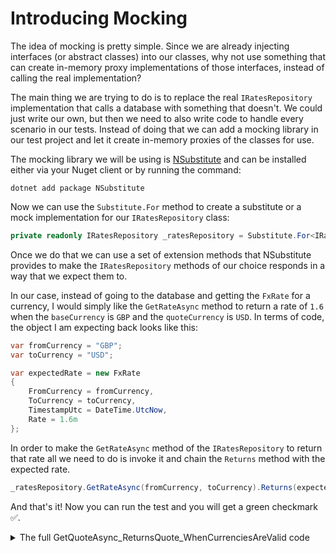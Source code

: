 ﻿---
description: What is mocking and why we need it
---

# Introducing Mocking

The idea of mocking is pretty simple. Since we are already injecting interfaces (or abstract classes) into our classes, 
why not use something that can create in-memory proxy implementations of those interfaces, instead of calling the real implementation?

The main thing we are trying to do is to replace the real `IRatesRepository` implementation that calls a database with something that doesn't.
We could just write our own, but then we need to also write code to handle every scenario in our tests.
Instead of doing that we can add a mocking library in our test project and let it create in-memory proxies of the classes for use.

The mocking library we will be using is [NSubstitute](https://github.com/nsubstitute/NSubstitute) and can be installed either via your Nuget client or by running the command:

```commandline
dotnet add package NSubstitute
```

Now we can use the `Substitute.For` method to create a substitute or a mock implementation for our `IRatesRepository` class:

```csharp title="QuoteServiceTests.cs"
private readonly IRatesRepository _ratesRepository = Substitute.For<IRatesRepository>();
```

Once we do that we can use a set of extension methods that NSubstitute provides to make the `IRatesRepository` methods of our choice responds in a way that we expect them to.

In our case, instead of going to the database and getting the `FxRate` for a currency, I would simply like the `GetRateAsync` method to return a rate of `1.6` when the `baseCurrency` is `GBP` and the `quoteCurrency` is `USD`.
In terms of code, the object I am expecting back looks like this:

```csharp
var fromCurrency = "GBP";
var toCurrency = "USD";

var expectedRate = new FxRate
{
    FromCurrency = fromCurrency,
    ToCurrency = toCurrency,
    TimestampUtc = DateTime.UtcNow,
    Rate = 1.6m
};
```

In order to make the `GetRateAsync` method of the `IRatesRepository` to return that rate all we need to do is invoke it and chain the `Returns` method with the expected rate.

```csharp
_ratesRepository.GetRateAsync(fromCurrency, toCurrency).Returns(expectedRate);
```

And that's it! Now you can run the test and you will get a green checkmark ✅.

<details>

<summary>The full GetQuoteAsync_ReturnsQuote_WhenCurrenciesAreValid code</summary>

```csharp
[Fact]
public async Task GetQuoteAsync_ReturnsQuote_WhenCurrenciesAreValid()
{
    // Arrange
    var fromCurrency = "GBP";
    var toCurrency = "USD";
    var amount = 100;
    var expectedRate = new FxRate
    {
        FromCurrency = fromCurrency,
        ToCurrency = toCurrency,
        TimestampUtc = DateTime.UtcNow,
        Rate = 1.6m
    };

    var expectedQuote = new ConversionQuote
    {
        BaseCurrency = fromCurrency,
        QuoteCurrency = toCurrency,
        BaseAmount = amount,
        QuoteAmount = 160
    };
    
    _ratesRepository.GetRateAsync(fromCurrency, toCurrency)
        .Returns(expectedRate);
    
    // Act
    var quote = await _sut.GetQuoteAsync(fromCurrency, toCurrency, amount);

    // Assert
    quote!.Should().BeEquivalentTo(expectedQuote);
}
```

</details>
